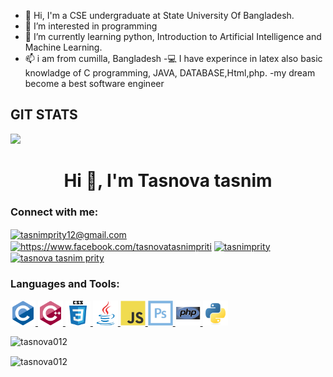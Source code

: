 - 👋 Hi, I'm a CSE undergraduate at State University Of Bangladesh.
- 👀 I’m interested in programming
- 🌱 I’m currently learning python, Introduction to Artificial Intelligence and Machine Learning.
- 📫 i am from cumilla, Bangladesh
-💻 I have experince in latex also basic knowladge of C programming, JAVA, DATABASE,Html,php.
-my dream become a best software engineer
<!---
Tasnova012/Tasnova012 is a ✨ special ✨ repository because its `README.md` (this file) appears on your GitHub profile.
You can click the Preview link to take a look at your changes.
--->
## GIT STATS
<img src="https://github-readme-stats.vercel.app/api?username=Tasnova012&show_icons=true&theme=radical&title_color=8E2DE2&text_color=fff&icone_color=8E2DE2">

<h1 align="center">Hi 👋, I'm Tasnova tasnim</h1>
<h3 align="center"></h3>

### <h3 align="left">Connect with me:</h3>
<p align="left">
<a href="https://linkedin.com/in/tasnimprity12@gmail.com" target="blank"><img align="center" src="https://raw.githubusercontent.com/rahuldkjain/github-profile-readme-generator/master/src/images/icons/Social/linked-in-alt.svg" alt="tasnimprity12@gmail.com" height="30" width="40" /></a>
<a href="https://fb.com/https://www.facebook.com/tasnovatasnimpriti" target="blank"><img align="center" src="https://raw.githubusercontent.com/rahuldkjain/github-profile-readme-generator/master/src/images/icons/Social/facebook.svg" alt="https://www.facebook.com/tasnovatasnimpriti" height="30" width="40" /></a>
<a href="https://instagram.com/https://instagram.com/tasnimprity?utm_medium=copy_link" target="blank"><img align="center" src="https://raw.githubusercontent.com/rahuldkjain/github-profile-readme-generator/master/src/images/icons/Social/instagram.svg" alt="tasnimprity" height="30" width="40" /></a>
<a href="https://www.youtube.com/c/https://m.youtube.com/channel/UCHaqlXygrWSC7caQ0NiForA" target="blank"><img align="center" src="https://raw.githubusercontent.com/rahuldkjain/github-profile-readme-generator/master/src/images/icons/Social/youtube.svg" alt="tasnova tasnim prity" height="30" width="40" /></a>
</p>


 ### <h3 align="left">Languages and Tools:</h3>
<p align="left"> <a href="https://www.cprogramming.com/" target="_blank"> <img src="https://raw.githubusercontent.com/devicons/devicon/master/icons/c/c-original.svg" alt="c" width="40" height="40"/> </a> <a href="https://www.w3schools.com/cpp/" target="_blank"> <img src="https://raw.githubusercontent.com/devicons/devicon/master/icons/cplusplus/cplusplus-original.svg" alt="cplusplus" width="40" height="40"/> </a> <a href="https://www.w3schools.com/css/" target="_blank"> <img src="https://raw.githubusercontent.com/devicons/devicon/master/icons/css3/css3-original-wordmark.svg" alt="css3" width="40" height="40"/> </a> <a href="https://www.java.com" target="_blank"> <img src="https://raw.githubusercontent.com/devicons/devicon/master/icons/java/java-original.svg" alt="java" width="40" height="40"/> </a> <a href="https://developer.mozilla.org/en-US/docs/Web/JavaScript" target="_blank"> <img src="https://raw.githubusercontent.com/devicons/devicon/master/icons/javascript/javascript-original.svg" alt="javascript" width="40" height="40"/> </a> <a href="https://www.photoshop.com/en" target="_blank"> <img src="https://raw.githubusercontent.com/devicons/devicon/master/icons/photoshop/photoshop-line.svg" alt="photoshop" width="40" height="40"/> </a> <a href="https://www.php.net" target="_blank"> <img src="https://raw.githubusercontent.com/devicons/devicon/master/icons/php/php-original.svg" alt="php" width="40" height="40"/> </a> <a href="https://www.python.org" target="_blank"> <img src="https://raw.githubusercontent.com/devicons/devicon/master/icons/python/python-original.svg" alt="python" width="40" height="40"/> </a> </p>
<p align="left"> <img src="https://komarev.com/ghpvc/?username=tasnova012&label=Profile%20views&color=0e75b6&style=flat" alt="tasnova012" /> </p>




<p><img align="center" src="https://github-readme-streak-stats.herokuapp.com/?user=tasnova012&" alt="tasnova012" /></p>




